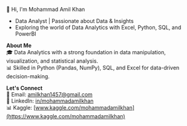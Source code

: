 👋 Hi, I'm Mohammad Amil Khan  
  - Data Analyst | Passionate about Data & Insights  
  - Exploring the world of Data Analytics with Excel, Python, SQL, and PowerBI

 **About Me**  
   🎓 Data Analytics with a strong foundation in data manipulation, visualization, and statistical analysis.  
   📊 Skilled in Python (Pandas, NumPy), SQL, and Excel for data-driven decision-making.

 **Let's Connect**  
   📧 Email: [amilkhan1457@gmail.com](mailto\:amilkhan1457@gmail.com)  
   🔗 LinkedIn: [in/mohammadamilkhan](https://linkedin.com/in/mohammadamilkhan)   
   📊 Kaggle: [www.kaggle.com/mohammadamilkhan](https://www.kaggle.com/mohammadamilkhan)
